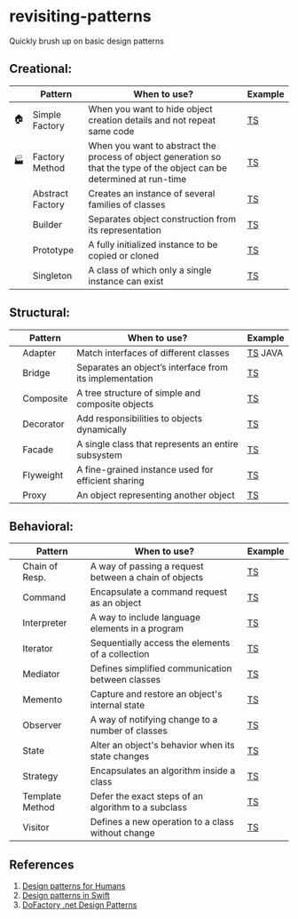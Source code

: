 # revisiting-patterns

Quickly brush up on basic design patterns

## Creational:

|     | **Pattern**      | **When to use?**                                                                                                        | **Example** |
| --- | ---------------- | ----------------------------------------------------------------------------------------------------------------------- | ----------- |
| 🏠  | Simple Factory   | When you want to hide object creation details and not repeat same code                                                  | [TS][1]     |
| 🏭  | Factory Method   | When you want to abstract the process of object generation so that the type of the object can be determined at run-time | [TS][2]     |
|     | Abstract Factory | Creates an instance of several families of classes                                                                      | [TS](#)     |
|     | Builder          | Separates object construction from its representation                                                                   | [TS](#)     |
|     | Prototype        | A fully initialized instance to be copied or cloned                                                                     | [TS](#)     |
|     | Singleton        | A class of which only a single instance can exist                                                                       | [TS](#)     |

## Structural:

|     | **Pattern** | **When to use?**                                        | **Example** |
| --- | ----------- | ------------------------------------------------------- | ----------- |
|     | Adapter     | Match interfaces of different classes                   | [TS](#) JAVA|
|     | Bridge      | Separates an object’s interface from its implementation | [TS](#)     |
|     | Composite   | A tree structure of simple and composite objects        | [TS](#)     |
|     | Decorator   | Add responsibilities to objects dynamically             | [TS](#)     |
|     | Facade      | A single class that represents an entire subsystem      | [TS](#)     |
|     | Flyweight   | A fine-grained instance used for efficient sharing      | [TS](#)     |
|     | Proxy       | An object representing another object                   | [TS](#)     |

## Behavioral:

|     | **Pattern**     | **When to use?**                                      | **Example** |
| --- | --------------- | ----------------------------------------------------- | ----------- |
|     | Chain of Resp.  | A way of passing a request between a chain of objects | [TS](#)     |
|     | Command         | Encapsulate a command request as an object            | [TS](#)     |
|     | Interpreter     | A way to include language elements in a program       | [TS](#)     |
|     | Iterator        | Sequentially access the elements of a collection      | [TS](#)     |
|     | Mediator        | Defines simplified communication between classes      | [TS](#)     |
|     | Memento         | Capture and restore an object's internal state        | [TS](#)     |
|     | Observer        | A way of notifying change to a number of classes      | [TS](#)     |
|     | State           | Alter an object's behavior when its state changes     | [TS](#)     |
|     | Strategy        | Encapsulates an algorithm inside a class              | [TS](#)     |
|     | Template Method | Defer the exact steps of an algorithm to a subclass   | [TS](#)     |
|     | Visitor         | Defines a new operation to a class without change     | [TS](#)     |

[1]: https://www.typescriptlang.org/play/#src=%2F**%0D%0A%20*%20Real%20world%20example%3A%0D%0A%20*%20%0D%0A%20*%20Consider%2C%20you%20are%20building%20a%20house%20and%20you%20need%20doors.%20%0D%0A%20*%20You%20can%20either%20put%20on%20your%20carpenter%20clothes%2C%20%0D%0A%20*%20bring%20some%20wood%2C%20glue%2C%20nails%20and%20all%20the%20tools%20required%20%0D%0A%20*%20to%20build%20the%20door%20and%20start%20building%20it%20in%20your%20house%20%0D%0A%20*%20or%20you%20can%20simply%20call%20the%20factory%20and%20get%20the%20built%20%0D%0A%20*%20door%20delivered%20to%20you%20so%20that%20you%20don't%20need%20to%20learn%20%0D%0A%20*%20anything%20about%20the%20door%20making%20or%20to%20deal%20with%20the%20%0D%0A%20*%20mess%20that%20comes%20with%20making%20it.%0D%0A%20*%20*%2F%0D%0A%0D%0Ainterface%20IDoor%20%7B%0D%0A%20%20%20%20getWidth%3A%20()%20%3D%3E%20number%0D%0A%20%20%20%20getHeight%3A%20()%20%3D%3E%20number%0D%0A%7D%0D%0A%0D%0Aclass%20WoodenDoor%20implements%20IDoor%20%7B%0D%0A%20%20%20%20constructor(protected%20width%3A%20number%2C%20protected%20height%3A%20number)%20%7B%0D%0A%20%20%20%20%20%20%20%20this.width%20%3D%20width%0D%0A%20%20%20%20%20%20%20%20this.height%20%3D%20height%0D%0A%20%20%20%20%7D%0D%0A%0D%0A%20%20%20%20getWidth%20%3D%20()%20%3D%3E%20this.width%0D%0A%0D%0A%20%20%20%20getHeight%20%3D%20()%20%3D%3E%20this.height%0D%0A%7D%0D%0A%0D%0Aclass%20DoorFactory%20%7B%0D%0A%20%20%20%20makeDoor%20%3D%20(width%3A%20number%2C%20height%3A%20number)%20%3D%3E%20new%20WoodenDoor(width%2C%20height)%20%0D%0A%7D%0D%0A%0D%0A%2F%2F%20Test%0D%0A%0D%0Afunction%20test()%20%7B%0D%0A%20%20%20%20const%20factory%20%3D%20new%20DoorFactory()%0D%0A%20%20%20%20const%20door%20%3D%20factory.makeDoor(10%2C%2012)%0D%0A%20%20%20%20console.log(door)%0D%0A%7D%0D%0A%0D%0Atest()%0D%0A
[2]: https://www.typescriptlang.org/play/#src=%2F**%0D%0A%20*%20Real%20world%20example%3A%0D%0A%20*%20%0D%0A%20*%20Consider%2C%20you%20want%20to%20display%20currency%20code%20based%20on%20%0D%0A%20*%20a%20given%20country%20%0D%0A%20*%20*%2F%0D%0A%0D%0Ainterface%20ICurrency%20%7B%0D%0A%20%20%20%20code%3A%20()%20%3D%3E%20string%0D%0A%7D%0D%0A%0D%0Aclass%20Euro%20implements%20ICurrency%20%7B%0D%0A%20%20%20code%20%3D%20()%20%3D%3E%20'EUR'%0D%0A%7D%0D%0A%0D%0Aclass%20USD%20implements%20ICurrency%20%7B%0D%0A%20%20%20code%20%3D%20()%20%3D%3E%20'USD'%0D%0A%7D%0D%0A%0D%0Atype%20country%20%3D%20'Spain'%20%7C%20'France'%20%7C%20'USA'%20%0D%0A%0D%0Aabstract%20class%20Currency%20%7B%0D%0A%20%20%20%20%2F%2F%20factory%20method%0D%0A%20%20%20%20protected%20abstract%20currency()%3A%20ICurrency%0D%0A%20%20%20%20getCode%20%3D%20()%20%3D%3E%20this.currency().code()%0D%0A%7D%0D%0A%0D%0Aclass%20EuropeanCurrency%20extends%20Currency%20%7B%0D%0A%20%20%20%20protected%20currency%20%3D%20()%3A%20ICurrency%20%3D%3E%20new%20Euro()%0D%0A%7D%0D%0A%0D%0Aclass%20AmericanCurrency%20extends%20Currency%20%7B%0D%0A%20%20%20%20protected%20currency%20%3D%20()%3A%20ICurrency%20%3D%3E%20new%20USD()%0D%0A%7D%0D%0A%0D%0Aclass%20CurrencyFactory%20%7B%0D%0A%20%20%20%20displayCurrencyCode%20%3D%20(c%3A%20country)%3A%20string%20%3D%3E%20%7B%0D%0A%20%20%20%20%20%20%20%20switch%20(c)%20%7B%0D%0A%20%20%20%20%20%20%20%20%20%20%20%20case%20'Spain'%20%7C%7C%20'France'%3A%20return%20new%20EuropeanCurrency().getCode()%0D%0A%20%20%20%20%20%20%20%20%20%20%20%20case%20'USA'%3A%20return%20new%20AmericanCurrency().getCode()%0D%0A%20%20%20%20%20%20%20%20%20%20%20%20default%3A%20throw%20new%20Error('Invalid%20country')%0D%0A%20%20%20%20%20%20%20%20%7D%0D%0A%20%20%20%20%7D%0D%0A%7D%0D%0A%0D%0A%2F%2F%20Test%0D%0A%0D%0Afunction%20test()%20%7B%0D%0A%20%20%20%20const%20factory%20%3D%20new%20CurrencyFactory()%0D%0A%20%20%20%20const%20code%20%3D%20factory.displayCurrencyCode('USA')%0D%0A%20%20%20%20console.log(code)%0D%0A%7D%0D%0A%0D%0Atest()%0D%0A

## References

1. [Design patterns for Humans](https://github.com/kamranahmedse/design-patterns-for-humans)
2. [Design patterns in Swift](https://github.com/ochococo/Design-Patterns-In-Swift)
3. [DoFactory .net Design Patterns](https://www.dofactory.com/net/design-patterns)
